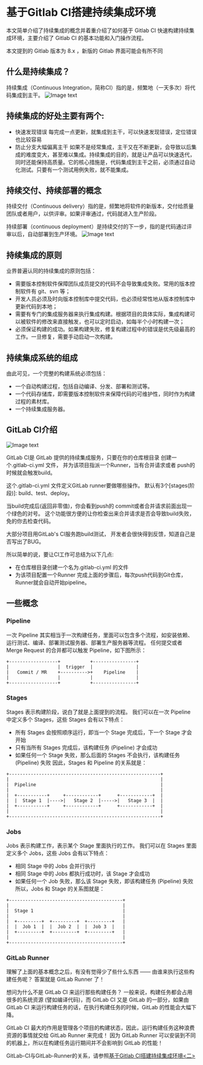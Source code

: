 # 基于Gitlab CI搭建持续集成环境
本文简单介绍了持续集成的概念并着重介绍了如何基于 Gitlab CI 快速构建持续集成环境，主要介绍了 Gitlab CI 的基本功能和入门操作流程。

本文提到的 Gitlab 版本为 8.x ，新版的 Gitlab 界面可能会有所不同

##  什么是持续集成？
持续集成（Continuous Integration，简称CI）指的是，频繁地（一天多次）将代码集成到主干。
![Image text](https://upload-images.jianshu.io/upload_images/64173-0f610cc3507dc987.png?imageMogr2/auto-orient/strip|imageView2/2/w/1168/format/webp)
##  持续集成的好处主要有两个:
- 快速发现错误
每完成一点更新，就集成到主干，可以快速发现错误，定位错误也比较容易
-  防止分支大幅偏离主干
如果不是经常集成，主干又在不断更新，会导致以后集成的难度变大，甚至难以集成。持续集成的目的，就是让产品可以快速迭代，同时还能保持高质量。它的核心措施是，代码集成到主干之前，必须通过自动化测试。只要有一个测试用例失败，就不能集成。

## 持续交付、持续部署的概念
持续交付（Continuous delivery）指的是，频繁地将软件的新版本，交付给质量团队或者用户，以供评审。如果评审通过，代码就进入生产阶段。

持续部署（continuous deployment）是持续交付的下一步，指的是代码通过评审以后，自动部署到生产环境。
![Image text](https://upload-images.jianshu.io/upload_images/64173-b5921de034a8db7e.png?imageMogr2/auto-orient/strip|imageView2/2/w/600/format/webp)
## 持续集成的原则
业界普遍认同的持续集成的原则包括：

- 需要版本控制软件保障团队成员提交的代码不会导致集成失败。常用的版本控制软件有 git、svn 等；
- 开发人员必须及时向版本控制库中提交代码，也必须经常性地从版本控制库中更新代码到本地；
- 需要有专门的集成服务器来执行集成构建。根据项目的具体实际，集成构建可以被软件的修改来直接触发，也可以定时启动，如每半个小时构建一次；
- 必须保证构建的成功。如果构建失败，修复构建过程中的错误是优先级最高的工作。一旦修复，需要手动启动一次构建。

## 持续集成系统的组成
由此可见，一个完整的构建系统必须包括：

- 一个自动构建过程，包括自动编译、分发、部署和测试等。
- 一个代码存储库，即需要版本控制软件来保障代码的可维护性，同时作为构建过程的素材库。
- 一个持续集成服务器。

##  GitLab CI介绍
![Image text](https://upload-images.jianshu.io/upload_images/64173-444f3b7a2f88eba4.png?imageMogr2/auto-orient/strip|imageView2/2/w/1200/format/webp)

GitLab CI是 GitLab 提供的持续集成服务，只要在你的仓库根目录 创建一个.gitlab-ci.yml 文件， 并为该项目指派一个Runner，当有合并请求或者 push的时候就会触发build。

这个.gitlab-ci.yml 文件定义GitLab runner要做哪些操作。 默认有3个[stages(阶段)]: build、test、deploy。

当build完成后(返回非零值)，你会看到push的 commit或者合并请求前面出现一个绿色的对号。 这个功能很方便的让你检查出来合并请求是否会导致build失败， 免的你去检查代码。

大部分项目用GitLab's CI服务跑build测试， 开发者会很快得到反馈，知道自己是否写出了BUG。

所以简单的说，要让CI工作可总结为以下几点:

- 在仓库根目录创建一个名为.gitlab-ci.yml 的文件
- 为该项目配置一个Runner
完成上面的步骤后，每次push代码到Git仓库， Runner就会自动开始pipeline。

## 一些概念
### Pipeline
一次 Pipeline 其实相当于一次构建任务，里面可以包含多个流程，如安装依赖、运行测试、编译、部署测试服务器、部署生产服务器等流程。 任何提交或者 Merge Request 的合并都可以触发 Pipeline，如下图所示：
```
+------------------+           +----------------+
|                  |  trigger  |                |
|   Commit / MR    +---------->+    Pipeline    |
|                  |           |                |
+------------------+           +----------------+
```

### Stages
Stages 表示构建阶段，说白了就是上面提到的流程。 我们可以在一次 Pipeline 中定义多个 Stages，这些 Stages 会有以下特点：

- 所有 Stages 会按照顺序运行，即当一个 Stage 完成后，下一个 Stage 才会开始
- 只有当所有 Stages 完成后，该构建任务 (Pipeline) 才会成功
- 如果任何一个 Stage 失败，那么后面的 Stages 不会执行，该构建任务 (Pipeline) 失败
因此，Stages 和 Pipeline 的关系就是：
```
+--------------------------------------------------------+
|                                                        |
|  Pipeline                                              |
|                                                        |
|  +-----------+     +------------+      +------------+  |
|  |  Stage 1  |---->|   Stage 2  |----->|   Stage 3  |  |
|  +-----------+     +------------+      +------------+  |
|                                                        |
+--------------------------------------------------------+
```

### Jobs
Jobs 表示构建工作，表示某个 Stage 里面执行的工作。 我们可以在 Stages 里面定义多个 Jobs，这些 Jobs 会有以下特点：

- 相同 Stage 中的 Jobs 会并行执行
- 相同 Stage 中的 Jobs 都执行成功时，该 Stage 才会成功
- 如果任何一个 Job 失败，那么该 Stage 失败，即该构建任务 (Pipeline) 失败
所以，Jobs 和 Stage 的关系图就是：
```
+------------------------------------------+
|                                          |
|  Stage 1                                 |
|                                          |
|  +---------+  +---------+  +---------+   |
|  |  Job 1  |  |  Job 2  |  |  Job 3  |   |
|  +---------+  +---------+  +---------+   |
|                                          |
+------------------------------------------+
```
### GitLab Runner
理解了上面的基本概念之后，有没有觉得少了些什么东西 —— 由谁来执行这些构建任务呢？ 答案就是 GitLab Runner 了！

想问为什么不是 GitLab CI 来运行那些构建任务？ 一般来说，构建任务都会占用很多的系统资源 (譬如编译代码)，而 GitLab CI 又是 GitLab 的一部分，如果由 GitLab CI 来运行构建任务的话，在执行构建任务的时候，GitLab 的性能会大幅下降。

GitLab CI 最大的作用是管理各个项目的构建状态，因此，运行构建任务这种浪费资源的事情就交给 GitLab Runner 来完成！ 因为 GitLab Runner 可以安装到不同的机器上，所以在构建任务运行期间并不会影响到 GitLab 的性能！

GitLab-CI与GitLab-Runner的关系，请参照[基于Gitlab CI搭建持续集成环境<二>](https://github.com/openthos/kis-analysis/blob/master/doc/cki-project/%E5%9F%BA%E4%BA%8EGitlab%20CI%E6%90%AD%E5%BB%BA%E6%8C%81%E7%BB%AD%E9%9B%86%E6%88%90%E7%8E%AF%E5%A2%83%3C%E4%BA%8C%3E.md)
